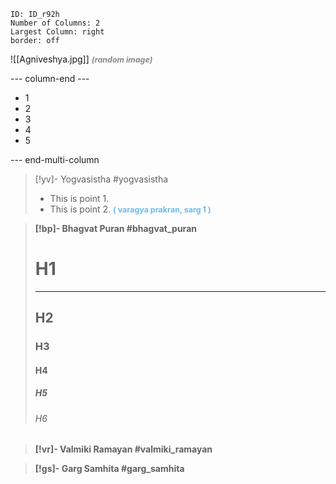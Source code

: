 ```start-multi-column
ID: ID_r92h
Number of Columns: 2
Largest Column: right
border: off
```

![[Agniveshya.jpg]]
<span style="font-size: 3.3mm; color: #8a8a8a; "><b>*(random image)*</b>

--- column-end ---

- 1
- 2
- 3
- 4
- 5

--- end-multi-column


>[!yv]-  Yogvasistha #yogvasistha 
>- This is point 1.
>- This is point 2.
><span style="font-size: 3.3mm; color: #6DB9EF "><b>( varagya prakran, sarg 1 )

>[!bp]-  Bhagvat Puran #bhagvat_puran
># H1
>---
>## H2
>### H3
>#### H4
>##### H5
>###### H6

>[!vr]-  Valmiki Ramayan #valmiki_ramayan

>[!gs]-  Garg Samhita #garg_samhita